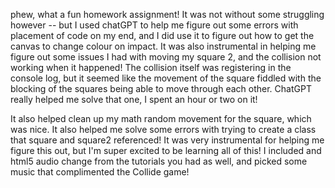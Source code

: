 phew, what a fun homework assignment! It was not without some struggling however -- but I used chatGPT to help me figure out some errors with placement of code on my end, and I did use it to figure out how to get the canvas to change colour on impact. It was also instrumental in helping me figure out some issues I had with moving my square 2, and the collision not working when it happened! The collision itself was registering in the console log, but it seemed like the movement of the square fiddled with the blocking of the squares being able to move through each other. ChatGPT really helped me solve that one, I spent an hour or two on it!

It also helped clean up my math random movement for the square, which was nice. It also helped me solve some errors with trying to create a class that square and square2 referenced! It was very instrumental for helping me figure this out, but I'm super excited to be learning all of this! I included and html5 audio change from the tutorials you had as well, and picked some music that complimented the Collide game!